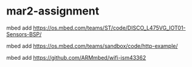 # mar2-assignment

mbed add https://os.mbed.com/teams/ST/code/DISCO_L475VG_IOT01-Sensors-BSP/

mbed add https://os.mbed.com/teams/sandbox/code/http-example/

mbed add https://github.com/ARMmbed/wifi-ism43362

